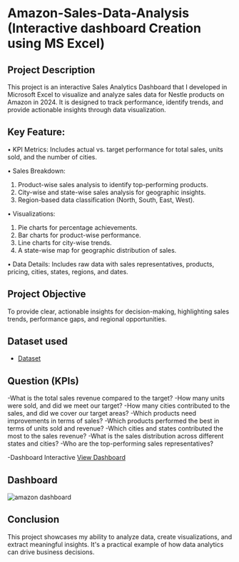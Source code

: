 # Amazon-Sales-Data-Analysis (Interactive dashboard Creation using MS Excel)
## Project Description 
This project is an interactive Sales Analytics Dashboard that I developed in Microsoft Excel to visualize and analyze sales data for Nestle products on Amazon in 2024. It is designed to track performance, identify trends, and provide actionable insights through data visualization.
## Key Feature:
•	KPI Metrics: Includes actual vs. target performance for total sales, units sold, and the number of cities.

•	Sales Breakdown:  
1.	Product-wise sales analysis to identify top-performing products.
2.	City-wise and state-wise sales analysis for geographic insights.
3.	Region-based data classification (North, South, East, West).

•	Visualizations:
1.	Pie charts for percentage achievements.
2.	Bar charts for product-wise performance.
3.	Line charts for city-wise trends.
4.	A state-wise map for geographic distribution of sales.

•	Data Details: Includes raw data with sales representatives, products, pricing, cities, states, regions, and dates.

## Project Objective
To provide clear, actionable insights for decision-making, highlighting sales trends, performance gaps, and regional opportunities.

## Dataset used
- <a href="https://github.com/NandiniGoswami08/Amazon-Sales-dashboard/blob/main/Amazon%20Sales%20Project%20(BEGINNER).xlsx">Dataset</a>

## Question (KPIs)
-What is the total sales revenue compared to the target?
-How many units were sold, and did we meet our target?
-How many cities contributed to the sales, and did we cover our target areas?
-Which products need improvements in terms of sales?
-Which products performed the best in terms of units sold and revenue?
-Which cities and states contributed the most to the sales revenue?
-What is the sales distribution across different states and cities?
-Who are the top-performing sales representatives?

-Dashboard Interactive <a href="https://github.com/NandiniGoswami08/Amazon-Sales-dashboard/blob/main/amazon%20dashboard.png">View Dashboard</a>
## Dashboard
![amazon dashboard](https://github.com/user-attachments/assets/bca831cb-9bba-4848-b65a-ba1373db8a7d)

## Conclusion
This project showcases my ability to analyze data, create visualizations, and extract meaningful insights. It's a practical example of how data analytics can drive business decisions.














